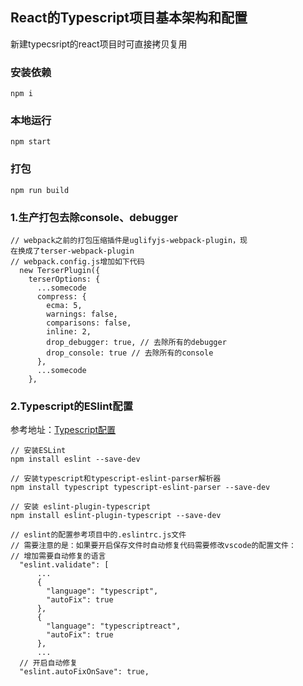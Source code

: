 ## React的Typescript项目基本架构和配置
新建typecsript的react项目时可直接拷贝复用
### 安装依赖
`npm i`
### 本地运行
`npm start`
### 打包
`npm run build`

### 1.生产打包去除console、debugger
```
// webpack之前的打包压缩插件是uglifyjs-webpack-plugin，现
在换成了terser-webpack-plugin
// webpack.config.js增加如下代码
  new TerserPlugin({
    terserOptions: {
      ...somecode
      compress: {
        ecma: 5,
        warnings: false,
        comparisons: false,
        inline: 2,
        drop_debugger: true, // 去除所有的debugger
        drop_console: true // 去除所有的console
      },
      ...somecode
    },
```

### 2.Typescript的ESlint配置
参考地址：[Typescript配置](https://ts.xcatliu.com/engineering/lint)
```
// 安装ESLint
npm install eslint --save-dev  

// 安装typescript和typescript-eslint-parser解析器  
npm install typescript typescript-eslint-parser --save-dev  

// 安装 eslint-plugin-typescript
npm install eslint-plugin-typescript --save-dev

// eslint的配置参考项目中的.eslintrc.js文件
// 需要注意的是：如果要开启保存文件时自动修复代码需要修改vscode的配置文件：
// 增加需要自动修复的语言
  "eslint.validate": [
      ...
      {
        "language": "typescript",
        "autoFix": true
      },
      {
        "language": "typescriptreact",
        "autoFix": true
      },
      ...
  // 开启自动修复
  "eslint.autoFixOnSave": true,
```
